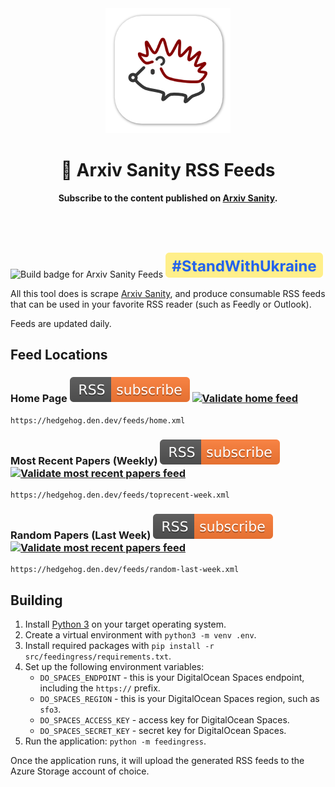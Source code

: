 <div align="center">
	<img alt="Arxiv Sanity Feeds" src="images/logo.png" width="200" height="200" />
	<h1>🦔 Arxiv Sanity RSS Feeds</h1>
	<p>
		<b>Subscribe to the content published on <a href="http://www.arxiv-sanity.com">Arxiv Sanity</a>.</b>
	</p>
	<br>
	<br>
	<br>
</div>

![Build badge for Arxiv Sanity Feeds](https://github.com/dend/arxiv-sanity-feeds/actions/workflows/spawnfeed.yml/badge.svg) [![Stand With Ukraine](https://raw.githubusercontent.com/vshymanskyy/StandWithUkraine/main/badges/StandWithUkraine.svg)](https://den.dev/ukraine)

All this tool does is scrape [Arxiv Sanity](http://www.arxiv-sanity.com), and produce consumable RSS feeds that can be used in your favorite RSS reader (such as Feedly or Outlook).

Feeds are updated daily.

## Feed Locations

### Home Page [![Subscribe to Home Page feed](images/subscribe.svg)](https://hedgehog.den.dev/feeds/home.xml) [![Validate home feed](https://github.com/dend/arxiv-sanity-feeds/actions/workflows/validate_home_feed.yml/badge.svg)](https://github.com/dend/arxiv-sanity-feeds/actions/workflows/validate_home_feed.yml)

```
https://hedgehog.den.dev/feeds/home.xml
```

### Most Recent Papers (Weekly) [![Subscribe to Most Recent Papers (Weekly) feed](images/subscribe.svg)](https://hedgehog.den.dev/feeds/toprecent-week.xml) [![Validate most recent papers feed](https://github.com/dend/arxiv-sanity-feeds/actions/workflows/validate_most_recent_feed.yml/badge.svg)](https://github.com/dend/arxiv-sanity-feeds/actions/workflows/validate_most_recent_feed.yml)

```
https://hedgehog.den.dev/feeds/toprecent-week.xml
```

### Random Papers (Last Week) [![Subscribe to Random Papers (Last Week) feed](images/subscribe.svg)](https://hedgehog.den.dev/feeds/random-last-week.xml) [![Validate most recent papers feed](https://github.com/dend/arxiv-sanity-feeds/actions/workflows/validate_random_feed.yml/badge.svg)](https://github.com/dend/arxiv-sanity-feeds/actions/workflows/validate_random_feed.yml)

```
https://hedgehog.den.dev/feeds/random-last-week.xml
```

## Building

1. Install [Python 3](https://www.python.org/) on your target operating system.
2. Create a virtual environment with `python3 -m venv .env`.
3. Install required packages with `pip install -r src/feedingress/requirements.txt`.
4. Set up the following environment variables:
	- `DO_SPACES_ENDPOINT` - this is your DigitalOcean Spaces endpoint, including the `https://` prefix.
	- `DO_SPACES_REGION` - this is your DigitalOcean Spaces region, such as `sfo3`.
	- `DO_SPACES_ACCESS_KEY` - access key for DigitalOcean Spaces. 
	- `DO_SPACES_SECRET_KEY` - secret key for DigitalOcean Spaces.
5. Run the application: `python -m feedingress`.

Once the application runs, it will upload the generated RSS feeds to the Azure Storage account of choice.
